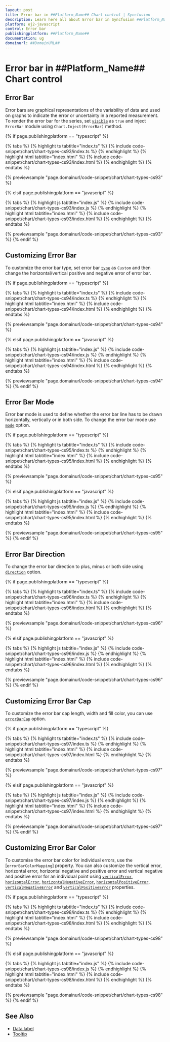 ```yaml
---
layout: post
title: Error bar in ##Platform_Name## Chart control | Syncfusion
description: Learn here all about Error bar in Syncfusion ##Platform_Name## Chart control of Syncfusion Essential JS 2 and more.
platform: ej2-javascript
control: Error bar 
publishingplatform: ##Platform_Name##
documentation: ug
domainurl: ##DomainURL##
---
```

# Error bar in ##Platform_Name## Chart control

## Error Bar

Error bars are graphical representations of the variability of data and used on graphs to indicate the error or uncertainty in a reported
measurement. To render the error bar for the series, set [`visible`](../api/chart/seriesModel/#type-string) as `true` and inject `ErrorBar` module using `Chart.Inject(ErrorBar)` method.

{% if page.publishingplatform == "typescript" %}

 {% tabs %}
{% highlight ts tabtitle="index.ts" %}
{% include code-snippet/chart/chart-types-cs93/index.ts %}
{% endhighlight %}
{% highlight html tabtitle="index.html" %}
{% include code-snippet/chart/chart-types-cs93/index.html %}
{% endhighlight %}
{% endtabs %}
        
{% previewsample "page.domainurl/code-snippet/chart/chart-types-cs93" %}

{% elsif page.publishingplatform == "javascript" %}

{% tabs %}
{% highlight js tabtitle="index.js" %}
{% include code-snippet/chart/chart-types-cs93/index.js %}
{% endhighlight %}
{% highlight html tabtitle="index.html" %}
{% include code-snippet/chart/chart-types-cs93/index.html %}
{% endhighlight %}
{% endtabs %}

{% previewsample "page.domainurl/code-snippet/chart/chart-types-cs93" %}
{% endif %}

## Customizing Error Bar

To customize the error bar type, set error bar [`type`](../api/chart/errorBarSettings/#type-string) as `Custom` and then change the horizontal/vertical positive and negative error of error bar.

{% if page.publishingplatform == "typescript" %}

 {% tabs %}
{% highlight ts tabtitle="index.ts" %}
{% include code-snippet/chart/chart-types-cs94/index.ts %}
{% endhighlight %}
{% highlight html tabtitle="index.html" %}
{% include code-snippet/chart/chart-types-cs94/index.html %}
{% endhighlight %}
{% endtabs %}
        
{% previewsample "page.domainurl/code-snippet/chart/chart-types-cs94" %}

{% elsif page.publishingplatform == "javascript" %}

{% tabs %}
{% highlight js tabtitle="index.js" %}
{% include code-snippet/chart/chart-types-cs94/index.js %}
{% endhighlight %}
{% highlight html tabtitle="index.html" %}
{% include code-snippet/chart/chart-types-cs94/index.html %}
{% endhighlight %}
{% endtabs %}

{% previewsample "page.domainurl/code-snippet/chart/chart-types-cs94" %}
{% endif %}

## Error Bar Mode

Error bar mode is used to define whether the error bar line has to be drawn horizontally, vertically or in both side. To change the error bar mode use [`mode`](../api/chart/errorBarSettings/#mode-string) option.

{% if page.publishingplatform == "typescript" %}

 {% tabs %}
{% highlight ts tabtitle="index.ts" %}
{% include code-snippet/chart/chart-types-cs95/index.ts %}
{% endhighlight %}
{% highlight html tabtitle="index.html" %}
{% include code-snippet/chart/chart-types-cs95/index.html %}
{% endhighlight %}
{% endtabs %}
        
{% previewsample "page.domainurl/code-snippet/chart/chart-types-cs95" %}

{% elsif page.publishingplatform == "javascript" %}

{% tabs %}
{% highlight js tabtitle="index.js" %}
{% include code-snippet/chart/chart-types-cs95/index.js %}
{% endhighlight %}
{% highlight html tabtitle="index.html" %}
{% include code-snippet/chart/chart-types-cs95/index.html %}
{% endhighlight %}
{% endtabs %}

{% previewsample "page.domainurl/code-snippet/chart/chart-types-cs95" %}
{% endif %}

## Error Bar Direction

To change the error bar direction to plus, minus or both side using [`direction`](../api/chart/errorBarSettings/#direction-string) option.

{% if page.publishingplatform == "typescript" %}

 {% tabs %}
{% highlight ts tabtitle="index.ts" %}
{% include code-snippet/chart/chart-types-cs96/index.ts %}
{% endhighlight %}
{% highlight html tabtitle="index.html" %}
{% include code-snippet/chart/chart-types-cs96/index.html %}
{% endhighlight %}
{% endtabs %}
        
{% previewsample "page.domainurl/code-snippet/chart/chart-types-cs96" %}

{% elsif page.publishingplatform == "javascript" %}

{% tabs %}
{% highlight js tabtitle="index.js" %}
{% include code-snippet/chart/chart-types-cs96/index.js %}
{% endhighlight %}
{% highlight html tabtitle="index.html" %}
{% include code-snippet/chart/chart-types-cs96/index.html %}
{% endhighlight %}
{% endtabs %}

{% previewsample "page.domainurl/code-snippet/chart/chart-types-cs96" %}
{% endif %}

## Customizing Error Bar Cap

To customize the error bar cap length, width and fill color, you can use [`errorBarCap`](../api/chart/errorBarCapSettingsModel/) option.

{% if page.publishingplatform == "typescript" %}

 {% tabs %}
{% highlight ts tabtitle="index.ts" %}
{% include code-snippet/chart/chart-types-cs97/index.ts %}
{% endhighlight %}
{% highlight html tabtitle="index.html" %}
{% include code-snippet/chart/chart-types-cs97/index.html %}
{% endhighlight %}
{% endtabs %}
        
{% previewsample "page.domainurl/code-snippet/chart/chart-types-cs97" %}

{% elsif page.publishingplatform == "javascript" %}

{% tabs %}
{% highlight js tabtitle="index.js" %}
{% include code-snippet/chart/chart-types-cs97/index.js %}
{% endhighlight %}
{% highlight html tabtitle="index.html" %}
{% include code-snippet/chart/chart-types-cs97/index.html %}
{% endhighlight %}
{% endtabs %}

{% previewsample "page.domainurl/code-snippet/chart/chart-types-cs97" %}
{% endif %}

## Customizing Error Bar Color

To customise the error bar color for individual errors, use the [`errorBarColorMapping`] property. You can also customize the vertical error, horizontal error, horizontal negative and positive error and vertical negative and positive error for an individual point using [`verticalError`](../api/chart/errorBarSettingsModel/#verticalerror), [`horizontalError`](../api/chart/errorBarSettingsModel/#horizontalerror), [`horizontalNegativeError`](../api/chart/errorBarSettingsModel/#horizontalnegativeerror), [`horizontalPositiveError`](../api/chart/errorBarSettingsModel/#horizontalpositiveerror), [`verticalNegativeError`](../api/chart/errorBarSettingsModel/#verticalnegativeerror) and [`verticalPositiveError`](../api/chart/errorBarSettingsModel/#verticalpositiveerror) properties.

{% if page.publishingplatform == "typescript" %}

 {% tabs %}
{% highlight ts tabtitle="index.ts" %}
{% include code-snippet/chart/chart-types-cs98/index.ts %}
{% endhighlight %}
{% highlight html tabtitle="index.html" %}
{% include code-snippet/chart/chart-types-cs98/index.html %}
{% endhighlight %}
{% endtabs %}
        
{% previewsample "page.domainurl/code-snippet/chart/chart-types-cs98" %}

{% elsif page.publishingplatform == "javascript" %}

{% tabs %}
{% highlight js tabtitle="index.js" %}
{% include code-snippet/chart/chart-types-cs98/index.js %}
{% endhighlight %}
{% highlight html tabtitle="index.html" %}
{% include code-snippet/chart/chart-types-cs98/index.html %}
{% endhighlight %}
{% endtabs %}

{% previewsample "page.domainurl/code-snippet/chart/chart-types-cs98" %}
{% endif %}

## See Also

* [Data label](./data-labels/)
* [Tooltip](./tool-tip/)
